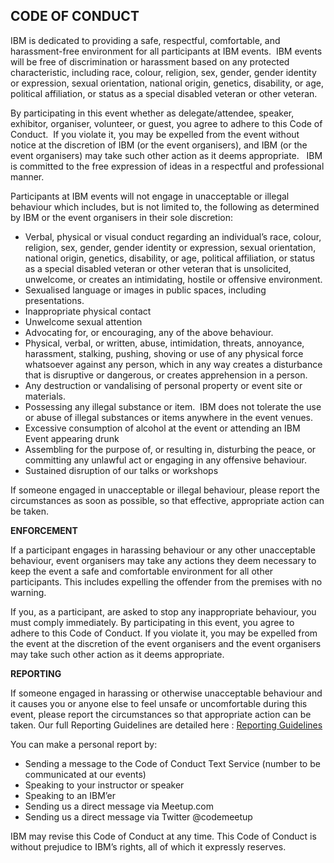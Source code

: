  ## CODE OF CONDUCT 

IBM is dedicated to providing a safe, respectful, comfortable, and harassment-free environment for all participants at IBM events.  IBM events will be free of discrimination or harassment based on any protected characteristic, including race, colour, religion, sex, gender, gender identity or expression, sexual orientation, national origin, genetics, disability, or age, political affiliation, or status as a special disabled veteran or other veteran.  


By participating in this event whether as delegate/attendee, speaker, exhibitor, organiser, volunteer, or guest, you agree to adhere to this Code of Conduct.  If you violate it, you may be expelled from the event without notice at the discretion of IBM (or the event organisers), and IBM (or the event organisers) may take such other action as it deems appropriate.
 
IBM is committed to the free expression of ideas in a respectful and professional manner.  


Participants at IBM events will not engage in unacceptable or illegal behaviour which includes, but is not limited to, the following as determined by IBM or the event organisers in their sole discretion:

- Verbal, physical or visual conduct regarding an individual’s race, colour, religion, sex, gender, gender identity or expression, sexual orientation, national origin, genetics, disability, or age, political affiliation, or status as a special disabled veteran or other veteran that is unsolicited, unwelcome, or creates an intimidating, hostile or offensive environment.
- Sexualised language or images in public spaces, including presentations. 
- Inappropriate physical contact 
- Unwelcome sexual attention
- Advocating for, or encouraging, any of the above behaviour.
- Physical, verbal, or written, abuse, intimidation, threats, annoyance, harassment, stalking, pushing, shoving or use of any physical force whatsoever against any person, which in any way creates a disturbance that is disruptive or dangerous, or creates apprehension in a person.
- Any destruction or vandalising of personal property or event site or materials.
- Possessing any illegal substance or item.  IBM does not tolerate the use or abuse of illegal substances or items anywhere in the event venues.
- Excessive consumption of alcohol at the event or attending an IBM Event appearing drunk
- Assembling for the purpose of, or resulting in, disturbing the peace, or committing any unlawful act or engaging in any offensive behaviour.
- Sustained disruption of our talks or workshops

If someone engaged in unacceptable or illegal behaviour, please report the circumstances as soon as possible, so that effective, appropriate action can be taken.



**ENFORCEMENT**

If a participant engages in harassing behaviour or any other unacceptable behaviour, event organisers may take any actions they deem necessary to keep the event a safe and comfortable environment for all other participants. This includes expelling the offender from the premises with no warning.

If you, as a participant, are asked to stop any inappropriate behaviour, you must comply immediately.
By participating in this event, you agree to adhere to this Code of Conduct. If you violate it, you may be expelled from the event at the discretion of the event organisers and the event organisers may take such other action as it deems appropriate.

**REPORTING**

If someone engaged in harassing or otherwise unacceptable behaviour and it causes you or anyone else to feel unsafe or uncomfortable during this event, please report the circumstances so that appropriate action can be taken. Our full Reporting Guidelines are detailed here : [Reporting Guidelines](Code-of-Conduct_Reporting-Guidelines.md "Reporting Guidelines")

You can make a personal report by:

- Sending a message to the Code of Conduct Text Service (number to be communicated at our events)
- Speaking to your instructor or speaker
- Speaking to an IBM’er
- Sending us a direct message via Meetup.com 
- Sending us a direct message via Twitter @codemeetup


IBM may revise this Code of Conduct at any time. This Code of Conduct is without prejudice to IBM’s rights, all of which it expressly reserves. 
